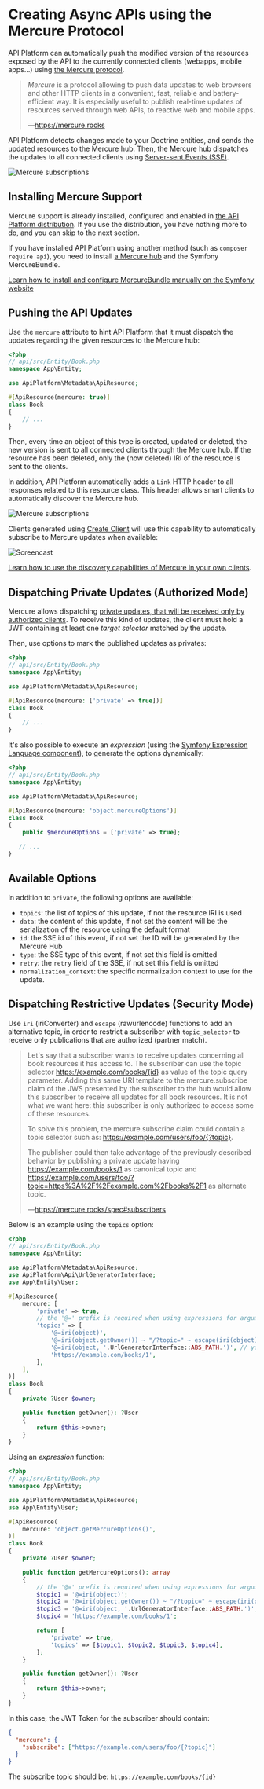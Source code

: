 # Creating Async APIs using the Mercure Protocol

API Platform can automatically push the modified version of the resources exposed by the API to the currently connected clients (webapps, mobile apps...) using [the Mercure protocol](https://mercure.rocks).

> *Mercure* is a protocol allowing to push data updates to web browsers and other HTTP clients in a convenient, fast, reliable and battery-efficient way. It is especially useful to publish real-time updates of resources served through web APIs, to reactive web and mobile apps.
>
> —<https://mercure.rocks>

API Platform detects changes made to your Doctrine entities, and sends the updated resources to the Mercure hub.
Then, the Mercure hub dispatches the updates to all connected clients using [Server-sent Events (SSE)](https://developer.mozilla.org/en-US/docs/Web/API/Server-sent_events).

![Mercure subscriptions](images/mercure-subscriptions.png)

## Installing Mercure Support

Mercure support is already installed, configured and enabled in [the API Platform distribution](../distribution/index.md).
If you use the distribution, you have nothing more to do, and you can skip to the next section.

If you have installed API Platform using another method (such as `composer require api`), you need to install [a Mercure hub](https://mercure.rocks/docs/getting-started) and the Symfony MercureBundle.

[Learn how to install and configure MercureBundle manually on the Symfony website](https://symfony.com/doc/current/mercure.html)

## Pushing the API Updates

Use the `mercure` attribute to hint API Platform that it must dispatch the updates regarding the given resources to the Mercure hub:

```php
<?php
// api/src/Entity/Book.php
namespace App\Entity;

use ApiPlatform\Metadata\ApiResource;

#[ApiResource(mercure: true)]
class Book
{
    // ...
}
```

Then, every time an object of this type is created, updated or deleted, the new version is sent to all connected clients through the Mercure hub.
If the resource has been deleted, only the (now deleted) IRI of the resource is sent to the clients.

In addition, API Platform automatically adds a `Link` HTTP header to all responses related to this resource class.
This header allows smart clients to automatically discover the Mercure hub.

![Mercure subscriptions](images/mercure-discovery.png)

Clients generated using [Create Client](../create-client/index.md) will use this capability to automatically subscribe to Mercure updates when available:

![Screencast](../create-client/images/create-client-demo.gif)

[Learn how to use the discovery capabilities of Mercure in your own clients](https://mercure.rocks/docs/ecosystem/awesome).

## Dispatching Private Updates (Authorized Mode)

Mercure allows dispatching [private updates, that will be received only by authorized clients](https://mercure.rocks/spec#authorization).
To receive this kind of updates, the client must hold a JWT containing at least one *target selector* matched by the update.

Then, use options to mark the published updates as privates:

```php
<?php
// api/src/Entity/Book.php
namespace App\Entity;

use ApiPlatform\Metadata\ApiResource;

#[ApiResource(mercure: ['private' => true])]
class Book
{
    // ...
}
```

It's also possible to execute an *expression* (using the [Symfony Expression Language component](https://symfony.com/doc/current/components/expression_language.html)), to generate the options dynamically:

```php
<?php
// api/src/Entity/Book.php
namespace App\Entity;

use ApiPlatform\Metadata\ApiResource;

#[ApiResource(mercure: 'object.mercureOptions')]
class Book
{
    public $mercureOptions = ['private' => true];

   // ...
}
```

## Available Options

In addition to `private`, the following options are available:

* `topics`: the list of topics of this update, if not the resource IRI is used
* `data`: the content of this update, if not set the content will be the serialization of the resource using the default format
* `id`: the SSE id of this event, if not set the ID will be generated by the Mercure Hub
* `type`: the SSE type of this event, if not set this field is omitted
* `retry`: the `retry` field of the SSE, if not set this field is omitted
* `normalization_context`: the specific normalization context to use for the update.

## Dispatching Restrictive Updates (Security Mode)

Use `iri` (iriConverter) and `escape` (rawurlencode) functions to add an alternative topic, in order to restrict a subscriber with `topic_selector` to receive only publications that are authorized (partner match).

> Let's say that a subscriber wants to receive updates concerning all book resources it has access to. The subscriber can use the topic selector <https://example.com/books/{id}> as value of the topic query parameter.
> Adding this same URI template to the mercure.subscribe claim of the JWS presented by the subscriber to the hub would allow this subscriber to receive all updates for all book resources. It is not what we want here: this subscriber is only authorized to access some of these resources.
>
> To solve this problem, the mercure.subscribe claim could contain a topic selector such as: <https://example.com/users/foo/{?topic}>.
>
> The publisher could then take advantage of the previously described behavior by publishing a private update having <https://example.com/books/1> as canonical topic and <https://example.com/users/foo/?topic=https%3A%2F%2Fexample.com%2Fbooks%2F1> as alternate topic.
>
> —<https://mercure.rocks/spec#subscribers>

Below is an example using the `topics` option:

```php
<?php
// api/src/Entity/Book.php
namespace App\Entity;

use ApiPlatform\Metadata\ApiResource;
use ApiPlatform\Api\UrlGeneratorInterface;
use App\Entity\User;

#[ApiResource(
    mercure: [
        'private' => true,
        // the '@=' prefix is required when using expressions for arguments in topics
        'topics' => [
            '@=iri(object)',
            '@=iri(object.getOwner()) ~ "/?topic=" ~ escape(iri(object))',
            '@=iri(object, '.UrlGeneratorInterface::ABS_PATH.')', // you can also change the reference type
            'https://example.com/books/1',
        ],
    ],
)]
class Book
{
    private ?User $owner;

    public function getOwner(): ?User
    {
        return $this->owner;
    }
}
```

Using an *expression* function:

```php
<?php
// api/src/Entity/Book.php
namespace App\Entity;

use ApiPlatform\Metadata\ApiResource;
use App\Entity\User;

#[ApiResource(
    mercure: 'object.getMercureOptions()',
)]
class Book
{
    private ?User $owner;

    public function getMercureOptions(): array
    {
        // the '@=' prefix is required when using expressions for arguments in topics
        $topic1 = '@=iri(object)';
        $topic2 = '@=iri(object.getOwner()) ~ "/?topic=" ~ escape(iri(object))';
        $topic3 = '@=iri(object, '.UrlGeneratorInterface::ABS_PATH.')'; // you can also change the reference type
        $topic4 = 'https://example.com/books/1';

        return [
            'private' => true,
            'topics' => [$topic1, $topic2, $topic3, $topic4],
        ];
    }

    public function getOwner(): ?User
    {
        return $this->owner;
    }
}
```

In this case, the JWT Token for the subscriber should contain:

```json
{
  "mercure": {
    "subscribe": ["https://example.com/users/foo/{?topic}"]
  }
}
```

The subscribe topic should be:
`https://example.com/books/{id}`
